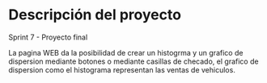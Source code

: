 # Descripción del proyecto

Sprint 7 - Proyecto final

La pagina WEB da la posibilidad de crear un histogrma y un grafico de dispersion mediante botones o mediante casillas de checado, el grafico de dispersion como el histograma representan las ventas de vehiculos.
